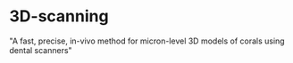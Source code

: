 # 3D-scanning

"A fast, precise, in-vivo method for micron-level 3D models of corals using dental scanners"

